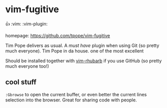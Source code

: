 # vim-fugitive
:+1:
:vim:
:vim-plugin:

homepage: https://github.com/tpope/vim-fugitive

Tim Pope delivers as usual. A *must have* plugin when using Git (so pretty
much everyone).
Tim Pope in da house.
one of the most excellent

Should be installed together with
[vim-rhubarb](https://github.com/tpope/vim-rhubarb) if you use GitHub (so
pretty much everyone too!)

## cool stuff

`:Gbrowse` to open the current buffer, or even better the current lines
selection into the browser. Great for sharing code with people.
